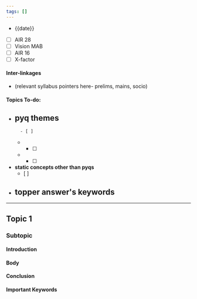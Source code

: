 ```yaml
---
tags: []
---
```

* {{date}}
 - [ ] AIR 28
 - [ ] Vision MAB
 - [ ] AIR 16
 - [ ] X-factor
 
#### Inter-linkages
* (relevant syllabus pointers here- prelims, mains, socio)
#### Topics To-do: 
- **pyq themes**
	- 
		- [ ] 
	- 
		- [ ] 
	-  
		- [ ] 
- **static concepts other than pyqs**
	- [ ] 
- **topper answer's keywords**
	- 

---
## Topic 1
### Subtopic
#### Introduction

#### Body

#### Conclusion

#### Important Keywords
